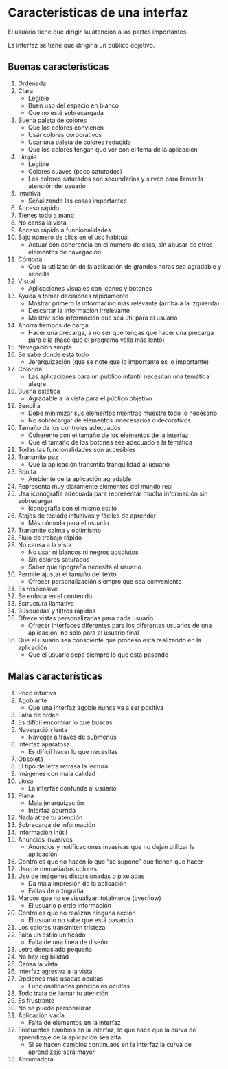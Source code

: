 # Características de una interfaz

El usuario tiene que dirigir su atención a las partes importantes.

La interfaz se tiene que dirigir a un público objetivo.

## Buenas características

1. Ordenada
2. Clara
    - Legible
    - Buen uso del espacio en blanco
    - Que no esté sobrecargada
3. Buena paleta de colores
    - Que los colores convienen
    - Usar colores corporativos
    - Usar una paleta de colores reducida
    - Que los colores tengan que ver con el tema de la aplicación
4. Limpia
    - Legible
    - Colores suaves (poco saturados)
    - Los colores saturados son secundarios y sirven para llamar la atención del usuario
5. Intuitiva
    - Señalizando las cosas importantes
6. Acceso rápido
7. Tienes todo a mano
8. No cansa la vista
9. Acceso rápido a funcionalidades
10. Bajo número de clics en el uso habitual
    - Actuar con coherencia en el número de clics, sin abusar de otros elementos de navegación
11. Cómoda
    - Que la utilización de la aplicación de grandes horas sea agradable y sencilla
12. Visual
    - Aplicaciones visuales con iconos y botones
13. Ayuda a tomar decisiones rápidamente
    - Mostrar primero la información más relevante (arriba a la izquierda)
    - Descartar la información irrelevante
    - Mostrar solo información que sea útil para el usuario
14. Ahorra tiempos de carga
    - Hacer una precarga, a no ser que tengas que hacer una precarga para ella (hace que el programa valla más lento)
15. Navegación simple
16. Se sabe donde está todo
    - Jerarquización (que se note que lo importante es lo importante)
17. Colorida
    - Las aplicaciones para un público infantil necesitan una temática alegre
18. Buena estética
    - Agradable a la vista para el público objetivo
19. Sencilla
    - Debe minimizar sus elementos mientras muestre todo lo necesario
    - No sobrecargar de elementos innecesarios o decorativos
20. Tamaño de los controles adecuados
    - Coherente con el tamaño de los elementos de la interfaz
    - Que el tamaño de los botones sea adecuado a la temática
21. Todas las funcionalidades son accesibles
22. Transmite paz
    - Que la aplicación transmita tranquilidad al usuario
23. Bonita
    - Ambiente de la aplicación agradable
24. Representa muy claramente elementos del mundo real
25. Usa iconografía adecuada para representar mucha información sin sobrecargar
    - Iconografía con el mismo estilo
26. Atajos de teclado intuitivos y fáciles de aprender
    - Más cómoda para el usuario
27. Transmite calma y optimismo
28. Flujo de trabajo rápido
29. No cansa a la vista
    - No usar ni blancos ni negros absolutos
    - Sin colores saturados
    - Saber que tipografía necesita el usuario
30. Permite ajustar el tamaño del texto
    - Ofrecer personalización siempre que sea conveniente
31. Es responsive
32. Se enfoca en el contenido
33. Estructura llamativa
34. Búsquedas y filtros rápidos
35. Ofrece vistas personalizadas para cada usuario
    - Ofrecer interfaces diferentes para los diferentes usuarios de una aplicación, no solo para el usuario final
36. Que el usuario sea consciente que proceso está realizando en la aplicación
    - Que el usuario sepa siempre lo que está pasando

## Malas características

1. Poco intuitiva
2. Agobiante
    - Que una interfaz agobie nunca va a ser positiva
3. Falta de orden
4. Es difícil encontrar lo que buscas
5. Navegación lenta
    - Navegar a través de submenús
6. Interfaz aparatosa
    - Es difícil hacer lo que necesitas
7. Obsoleta
8. El tipo de letra retrasa la lectura
9. Imágenes con mala calidad
10. Liosa
    - La interfaz confunde al usuario
11. Plana
    - Mala jerarquización
    - Interfaz aburrida
12. Nada atrae tu atención
13. Sobrecarga de información
14. Información inútil
15. Anuncios invasivos
    - Anuncios y notificaciones invasivas que no dejan utilizar la aplicación
16. Controles que no hacen lo que “se supone” que tienen que hacer
17. Uso de demasiados colores
18. Uso de imágenes distorsionadas o pixeladas
    - Da mala impresión de la aplicación
    - Faltas de ortografía
19. Marcos que no se visualizan totalmente (overflow)
    - El usuario pierde información
20. Controles que no realizan ninguna acción
    - El usuario no sabe que está pasando
21. Los colores transmiten tristeza
22. Falta un estilo unificado
    - Falta de una línea de diseño
23. Letra demasiado pequeña
24. No hay legibilidad
25. Cansa la vista
26. Interfaz agresiva a la vista
27. Opciones más usadas ocultas
    - Funcionalidades principales ocultas
28. Todo trata de llamar tu atención
29. Es frustrante
30. No se puede personalizar
31. Aplicación vacía
    - Falta de elementos en la interfaz
32. Frecuentes cambios en la interfaz, lo que hace que la curva de aprendizaje de la aplicación sea alta
    - Si se hacen cambios continuaos en la interfaz la curva de aprendizaje será mayor
33. Abrumadora